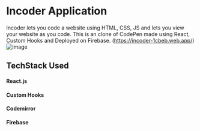 # Incoder Application

Incoder lets you code a website using HTML, CSS, JS and lets you view your website as you code. This is an clone of CodePen made using React, Custom Hooks and Deployed on Firebase.
(https://incoder-1cbeb.web.app/)
![image](https://user-images.githubusercontent.com/43981460/170484554-77e477f1-ff92-409d-9c25-ceada1db59fc.png)


## TechStack Used

#### React.js
#### Custom Hooks
#### Codemirror
#### Firebase



